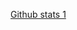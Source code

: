 [Github stats 1](https://github-readme-stats.vercel.app/api?username=zalcod&show_icons=true&theme=gradient)
